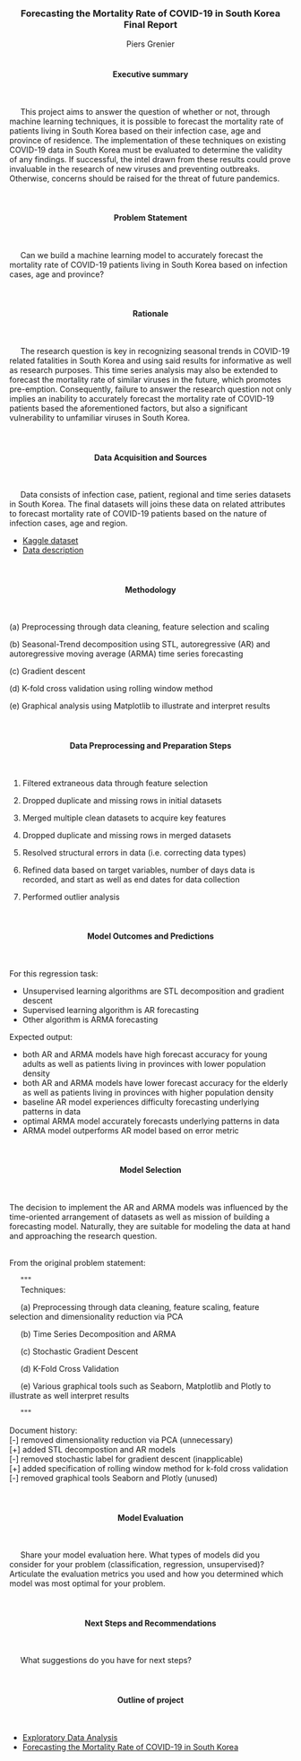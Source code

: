 <div align = "center">
  
### Forecasting the Mortality Rate of COVID-19 in South Korea Final Report</div>

<div align = "center">Piers Grenier</div>
<br>

<div align = "center">
  
#### Executive summary</div><br>
&nbsp;&nbsp;&nbsp;&nbsp;&nbsp;This project aims to answer the question of whether or not, through machine learning techniques, it is possible to forecast the mortality rate of patients living in South Korea based on their infection case, age and province of residence. The implementation of these techniques on existing COVID-19 data in South Korea must be evaluated to determine the validity of any findings. If successful, the intel drawn from these results could prove invaluable in the research of new viruses and preventing outbreaks. Otherwise, concerns should be raised for the threat of future pandemics. 
<br><br><br>

<div align = "center">
  
#### Problem Statement</div><br>
&nbsp;&nbsp;&nbsp;&nbsp;&nbsp;Can we build a machine learning model to accurately forecast the mortality rate of COVID-19 patients living in South Korea based on infection cases, age and province?
<br><br><br>

<div align = "center">
  
#### Rationale</div><br>
&nbsp;&nbsp;&nbsp;&nbsp;&nbsp;The research question is key in recognizing seasonal trends in COVID-19 related fatalities in South Korea and using said results for informative as well as research purposes. This time series analysis may also be extended to forecast the mortality rate of similar viruses in the future, which promotes pre-emption. Consequently, failure to answer the research question not only implies an inability to accurately forecast the mortality rate of COVID-19 patients based the aforementioned factors, but also a significant vulnerability to unfamiliar viruses in South Korea.
<br><br><br>

<div align = "center">
  
#### Data Acquisition and Sources</div><br>
&nbsp;&nbsp;&nbsp;&nbsp;&nbsp;Data consists of infection case, patient, regional and time series datasets in South Korea. The final datasets will joins these data on related attributes to forecast mortality rate of COVID-19 patients based on the nature of infection cases, age and region. 
- [Kaggle dataset](https://www.kaggle.com/datasets/kimjihoo/coronavirusdataset/data?select=Case.csv)
- [Data description](https://www.kaggle.com/code/kimjihoo/ds4c-what-is-this-dataset-detailed-description)
<br><br><br>

<div align = "center">
  
#### Methodology</div><br>
(a) Preprocessing through data cleaning, feature selection and scaling

(b) Seasonal-Trend decomposition using STL, autoregressive (AR) and autoregressive moving average (ARMA) time series forecasting

(c) Gradient descent

(d) K-fold cross validation using rolling window method

(e) Graphical analysis using Matplotlib to illustrate and interpret results
<br><br><br>

<div align = "center">
  
#### Data Preprocessing and Preparation Steps</div><br>
1. Filtered extraneous data through feature selection<br>

2. Dropped duplicate and missing rows in initial datasets<br>

3. Merged multiple clean datasets to acquire key features<br>

4. Dropped duplicate and missing rows in merged datasets<br>

5. Resolved structural errors in data (i.e. correcting data types)<br>

6. Refined data based on target variables, number of days data is recorded, and start as well as end dates for data collection<br>

7. Performed outlier analysis
<br><br><br>

<div align = "center">
  
#### Model Outcomes and Predictions</div><br>
For this regression task:
- Unsupervised learning algorithms are STL decomposition and gradient descent
- Supervised learning algorithm is AR forecasting
- Other algorithm is ARMA forecasting

Expected output:
- both AR and ARMA models have high forecast accuracy for young adults as well as patients living in provinces with lower population density
- both AR and ARMA models have lower forecast accuracy for the elderly as well as patients living in provinces with higher population density
- baseline AR model experiences difficulty forecasting underlying patterns in data 
- optimal ARMA model accurately forecasts underlying patterns in data
- ARMA model outperforms AR model based on error metric
<br><br><br>

<div align = "center">
  
#### Model Selection</div><br>
The decision to implement the AR and ARMA models was influenced by the time-oriented arrangement of datasets as well as mission of building a forecasting model. Naturally, they are suitable for modeling the data at hand and approaching the research question. 

<br>From the original problem statement:

&nbsp;&nbsp;&nbsp;&nbsp;&nbsp;"""
<br>&nbsp;&nbsp;&nbsp;&nbsp;&nbsp;Techniques:

&nbsp;&nbsp;&nbsp;&nbsp;&nbsp;(a) Preprocessing through data cleaning, feature scaling, feature selection and dimensionality reduction via PCA

&nbsp;&nbsp;&nbsp;&nbsp;&nbsp;(b) Time Series Decomposition and ARMA

&nbsp;&nbsp;&nbsp;&nbsp;&nbsp;(c) Stochastic Gradient Descent

&nbsp;&nbsp;&nbsp;&nbsp;&nbsp;(d) K-Fold Cross Validation

&nbsp;&nbsp;&nbsp;&nbsp;&nbsp;(e) Various graphical tools such as Seaborn, Matplotlib and Plotly to illustrate as well interpret results

&nbsp;&nbsp;&nbsp;&nbsp;&nbsp;"""

Document history:
<br>[-] removed dimensionality reduction via PCA (unnecessary)
<br>[+] added STL decompostion and AR models
<br>[-] removed stochastic label for gradient descent (inapplicable)
<br>[+] added specification of rolling window method for k-fold cross validation
<br>[-] removed graphical tools Seaborn and Plotly (unused)
<br><br><br>

<div align = "center">
  
#### Model Evaluation</div><br>
&nbsp;&nbsp;&nbsp;&nbsp;&nbsp;Share your model evaluation here. What types of models did you consider for your problem (classification, regression, unsupervised)?  Articulate the evaluation metrics you used and how you determined which model was most optimal for your problem.
<br><br><br>

<div align = "center">
  
#### Next Steps and Recommendations</div><br>
&nbsp;&nbsp;&nbsp;&nbsp;&nbsp;What suggestions do you have for next steps?
<br><br><br>

<div align = "center">
  
#### Outline of project</div><br>
- [Exploratory Data Analysis](https://github.com/piersgrenier/Exploratory-Data-Analysis/blob/main/EDA.ipynb)
- [Forecasting the Mortality Rate of COVID-19 in South Korea]()
<br><br><br>
